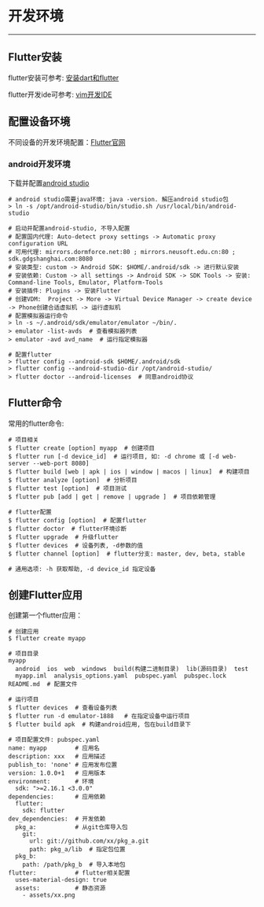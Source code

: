 # 开发环境
---

## Flutter安装

flutter安装可参考: [安装dart和flutter](../1-dart/1.1-kai-fa-huan-jing)

flutter开发ide可参考: [vim开发IDE](https://book.mjiee.top/linux/linux/2-bian-ji-qi/2.3-vim-ka-fa-ide)

## 配置设备环境

不同设备的开发环境配置：[Flutter官网](https://docs.flutter.dev/get-started/install)

### android开发环境

下载并配置[android studio](https://developer.android.com/studio)

```shell
# android studio需要java环境: java -version. 解压android studio包
> ln -s /opt/android-studio/bin/studio.sh /usr/local/bin/android-studio

# 启动并配置android-studio, 不导入配置
# 配置国内代理: Auto-detect proxy settings -> Automatic proxy configuration URL
# 可用代理: mirrors.dormforce.net:80 ; mirrors.neusoft.edu.cn:80 ; sdk.gdgshanghai.com:8080
# 安装类型: custom -> Android SDK: $HOME/.android/sdk -> 进行默认安装
# 安装依赖: Custom -> all settings -> Android SDK -> SDK Tools -> 安装: Command-line Tools, Emulator, Platform-Tools
# 安装插件: Plugins -> 安装Flutter
# 创建VDM:  Project -> More -> Virtual Device Manager -> create device -> Phone创建合适虚拟机 -> 运行虚拟机
# 配置模拟器运行命令
> ln -s ~/.android/sdk/emulator/emulator ~/bin/.
> emulator -list-avds  # 查看模拟器列表
> emulator -avd avd_name  # 运行指定模拟器

# 配置flutter
> flutter config --android-sdk $HOME/.android/sdk
> flutter config --android-studio-dir /opt/android-studio/
> flutter doctor --android-licenses  # 同意android协议
```

## Flutter命令

常用的flutter命令:

```shell
# 项目相关
$ flutter create [option] myapp  # 创建项目
$ flutter run [-d device_id]  # 运行项目, 如: -d chrome 或 [-d web-server --web-port 8080]
$ flutter build [web | apk | ios | window | macos | linux]  # 构建项目
$ flutter analyze [option]  # 分析项目
$ flutter test [option]  # 项目测试
$ flutter pub [add | get | remove | upgrade ]  # 项目依赖管理

# flutter配置
$ flutter config [option]  # 配置flutter
$ flutter doctor  # flutter环境诊断
$ flutter upgrade  # 升级flutter
$ flutter devices  # 设备列表, -d参数的值
$ flutter channel [option]  # flutter分支: master, dev, beta, stable

# 通用选项: -h 获取帮助, -d device_id 指定设备
```

## 创建Flutter应用

创建第一个flutter应用：

```shell
# 创建应用
$ flutter create myapp

# 项目目录
myapp
  android  ios  web  windows  build(构建二进制目录)  lib(源码目录)  test
  myapp.iml  analysis_options.yaml  pubspec.yaml  pubspec.lock  README.md  # 配置文件

# 运行项目
$ flutter devices  # 查看设备列表
$ flutter run -d emulator-1888   # 在指定设备中运行项目
$ flutter build apk  # 构建android应用, 包在build目录下

# 项目配置文件: pubspec.yaml
name: myapp        # 应用名
description: xxx   # 应用描述
publish_to: 'none' # 应用发布位置
version: 1.0.0+1   # 应用版本
environment:       # 环境
  sdk: ">=2.16.1 <3.0.0"
dependencies:      # 应用依赖
  flutter:
    sdk: flutter
dev_dependencies:  # 开发依赖
  pkg_a:           # 从git仓库导入包
    git:
      url: git://github.com/xx/pkg_a.git
      path: pkg_a/lib  # 指定包位置
  pkg_b:
    path: /path/pkg_b  # 导入本地包
flutter:           # flutter相关配置
  uses-material-design: true
  assets:          # 静态资源
    - assets/xx.png
```
